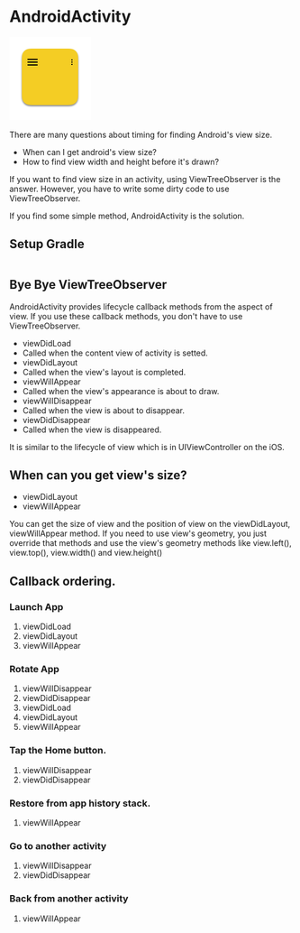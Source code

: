 
# AndroidActivity

![](art/logo.png)

There are many questions about timing for finding Android's view size.

 * When can I get android's view size?
 * How to find view width and height before it's drawn?

If you want to find view size in an activity, using ViewTreeObserver is the answer. However, you have to write some dirty code to use ViewTreeObserver. 

If you find some simple method, AndroidActivity is the solution.

## Setup Gradle

```

```

## Bye Bye ViewTreeObserver

AndroidActivity provides lifecycle callback methods from the aspect of view. If you use these callback methods, you don't have to use ViewTreeObserver. 

* viewDidLoad
 * Called when the content view of activity is setted. 
* viewDidLayout
 * Called when the view's layout is completed.
* viewWillAppear
 * Called when the view's appearance is about to draw. 
* viewWillDisappear
 * Called when the view is about to disappear. 
* viewDidDisappear
 * Called when the view is disappeared.  

It is similar to the lifecycle of view which is in UIViewController on the iOS.

## When can you get view's size?

* viewDidLayout
* viewWillAppear

You can get the size of view and the position of view on the viewDidLayout, viewWillAppear method. If you need to use view's geometry, you just override that methods and use the view's geometry methods like view.left(), view.top(), view.width() and view.height()

## Callback ordering.

### Launch App

 1. viewDidLoad
 2. viewDidLayout
 3. viewWillAppear

### Rotate App

 1. viewWillDisappear
 2. viewDidDisappear
 3. viewDidLoad
 4. viewDidLayout
 5. viewWillAppear

### Tap the Home button.

 1. viewWillDisappear
 2. viewDidDisappear

### Restore from app history stack.
 
 1. viewWillAppear

### Go to another activity

 1. viewWillDisappear
 2. viewDidDisappear

### Back from another activity

 1. viewWillAppear

 